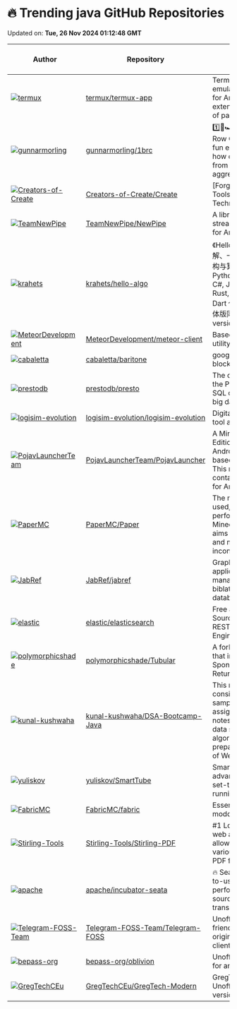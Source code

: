 # 🔥 Trending java GitHub Repositories

Updated on: **Tue, 26 Nov 2024 01:12:48 GMT**

| Author | Repository | Description | Language | ⭐ Total Stars | 🌟 Stars Today |
|--------|------------|-------------|----------|----------------|----------------|
| [![termux](https://avatars.githubusercontent.com/u/31106828?s=40&v=4)](https://github.com/termux) | [termux/termux-app](https://github.com/termux/termux-app) | Termux - a terminal emulator application for Android OS extendible by variety of packages. | Java | 36782 | 40 |
| [![gunnarmorling](https://avatars.githubusercontent.com/u/28612?s=40&v=4)](https://github.com/gunnarmorling) | [gunnarmorling/1brc](https://github.com/gunnarmorling/1brc) | 1️⃣🐝🏎️ The One Billion Row Challenge -- A fun exploration of how quickly 1B rows from a text file can be aggregated with Java | Java | 6451 | 59 |
| [![Creators-of-Create](https://avatars.githubusercontent.com/u/31564874?s=40&v=4)](https://github.com/Creators-of-Create) | [Creators-of-Create/Create](https://github.com/Creators-of-Create/Create) | [Forge Mod] Building Tools and Aesthetic Technology | Java | 2956 | 2 |
| [![TeamNewPipe](https://avatars.githubusercontent.com/u/17365767?s=40&v=4)](https://github.com/TeamNewPipe) | [TeamNewPipe/NewPipe](https://github.com/TeamNewPipe/NewPipe) | A libre lightweight streaming front-end for Android. | Java | 31736 | 20 |
| [![krahets](https://avatars.githubusercontent.com/u/26993056?s=40&v=4)](https://github.com/krahets) | [krahets/hello-algo](https://github.com/krahets/hello-algo) | 《Hello 算法》：动画图解、一键运行的数据结构与算法教程。支持 Python, Java, C++, C, C#, JS, Go, Swift, Rust, Ruby, Kotlin, TS, Dart 代码。简体版和繁体版同步更新，English version ongoing | Java | 100198 | 301 |
| [![MeteorDevelopment](https://avatars.githubusercontent.com/u/25082624?s=40&v=4)](https://github.com/MeteorDevelopment) | [MeteorDevelopment/meteor-client](https://github.com/MeteorDevelopment/meteor-client) | Based Minecraft utility mod. | Java | 2268 | 3 |
| [![cabaletta](https://avatars.githubusercontent.com/u/3837873?s=40&v=4)](https://github.com/cabaletta) | [cabaletta/baritone](https://github.com/cabaletta/baritone) | google maps for block game | Java | 7285 | 4 |
| [![prestodb](https://avatars.githubusercontent.com/u/9230?s=40&v=4)](https://github.com/prestodb) | [prestodb/presto](https://github.com/prestodb/presto) | The official home of the Presto distributed SQL query engine for big data | Java | 16074 | 5 |
| [![logisim-evolution](https://avatars.githubusercontent.com/u/13875618?s=40&v=4)](https://github.com/logisim-evolution) | [logisim-evolution/logisim-evolution](https://github.com/logisim-evolution/logisim-evolution) | Digital logic design tool and simulator | Java | 4975 | 3 |
| [![PojavLauncherTeam](https://avatars.githubusercontent.com/u/40482367?s=40&v=4)](https://github.com/PojavLauncherTeam) | [PojavLauncherTeam/PojavLauncher](https://github.com/PojavLauncherTeam/PojavLauncher) | A Minecraft: Java Edition Launcher for Android and iOS based on Boardwalk. This repository contains source code for Android platform. | Java | 6867 | 3 |
| [![PaperMC](https://avatars.githubusercontent.com/u/58008?s=40&v=4)](https://github.com/PaperMC) | [PaperMC/Paper](https://github.com/PaperMC/Paper) | The most widely used, high performance Minecraft server that aims to fix gameplay and mechanics inconsistencies | Java | 10041 | 7 |
| [![JabRef](https://avatars.githubusercontent.com/u/1366654?s=40&v=4)](https://github.com/JabRef) | [JabRef/jabref](https://github.com/JabRef/jabref) | Graphical Java application for managing BibTeX and biblatex (.bib) databases | Java | 3642 | 4 |
| [![elastic](https://avatars.githubusercontent.com/u/41300?s=40&v=4)](https://github.com/elastic) | [elastic/elasticsearch](https://github.com/elastic/elasticsearch) | Free and Open Source, Distributed, RESTful Search Engine | Java | 1392 | 24 |
| [![polymorphicshade](https://avatars.githubusercontent.com/u/36421898?s=40&v=4)](https://github.com/polymorphicshade) | [polymorphicshade/Tubular](https://github.com/polymorphicshade/Tubular) | A fork of NewPipe that implements SponsorBlock and ReturnYouTubeDislike. | Java | 1687 | 5 |
| [![kunal-kushwaha](https://avatars.githubusercontent.com/u/42698533?s=40&v=4)](https://github.com/kunal-kushwaha) | [kunal-kushwaha/DSA-Bootcamp-Java](https://github.com/kunal-kushwaha/DSA-Bootcamp-Java) | This repository consists of the code samples, assignments, and notes for the Java data structures & algorithms + interview preparation bootcamp of WeMakeDevs. | Java | 17535 | 9 |
| [![yuliskov](https://avatars.githubusercontent.com/u/5897464?s=40&v=4)](https://github.com/yuliskov) | [yuliskov/SmartTube](https://github.com/yuliskov/SmartTube) | SmartTube - an advanced player for set-top boxes and tvs running Android OS | Java | 20038 | 14 |
| [![FabricMC](https://avatars.githubusercontent.com/u/4324090?s=40&v=4)](https://github.com/FabricMC) | [FabricMC/fabric](https://github.com/FabricMC/fabric) | Essential hooks for modding with Fabric. | Java | 2380 | 0 |
| [![Stirling-Tools](https://avatars.githubusercontent.com/u/77850077?s=40&v=4)](https://github.com/Stirling-Tools) | [Stirling-Tools/Stirling-PDF](https://github.com/Stirling-Tools/Stirling-PDF) | #1 Locally hosted web application that allows you to perform various operations on PDF files | Java | 46637 | 51 |
| [![apache](https://avatars.githubusercontent.com/u/8758457?s=40&v=4)](https://github.com/apache) | [apache/incubator-seata](https://github.com/apache/incubator-seata) | 🔥 Seata is an easy-to-use, high-performance, open source distributed transaction solution. | Java | 25368 | 3 |
| [![Telegram-FOSS-Team](https://avatars.githubusercontent.com/u/7038595?s=40&v=4)](https://github.com/Telegram-FOSS-Team) | [Telegram-FOSS-Team/Telegram-FOSS](https://github.com/Telegram-FOSS-Team/Telegram-FOSS) | Unofficial, FOSS-friendly fork of the original Telegram client for Android | Java | 2949 | 5 |
| [![bepass-org](https://avatars.githubusercontent.com/u/68733224?s=40&v=4)](https://github.com/bepass-org) | [bepass-org/oblivion](https://github.com/bepass-org/oblivion) | Unofficial warp client for android | Java | 3876 | 2 |
| [![GregTechCEu](https://avatars.githubusercontent.com/u/68943070?s=40&v=4)](https://github.com/GregTechCEu) | [GregTechCEu/GregTech-Modern](https://github.com/GregTechCEu/GregTech-Modern) | GregTech CE Unofficial for modern versions | Java | 294 | 1 |
